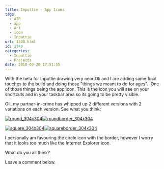```yaml
---
title: Inputtie - App Icons
tags:
  - AIR
  - app
  - Art
  - icon
  - Inputtie
url: 1340.html
id: 1340
categories:
  - Inputtie
  - Projects
date: 2010-09-20 17:51:55
---
```


With the beta for Inputtie drawing very near Oli and I are adding some final touches to the build and doing those "things we meant to do for ages".  One of those things being the app icon. This is the icon you will see on your shortcuts and in your taskbar area so its going to be pretty visible.
<!-- more -->
Oli, my partner-in-crime has whipped up 2 different versions with 2 variations on each version. See what you think:

[![](https://mikecann.co.uk/wp-content/uploads/2010/09/round_304x304.png "round_304x304")](https://mikecann.co.uk/wp-content/uploads/2010/09/round_304x304.png)[![](https://mikecann.co.uk/wp-content/uploads/2010/09/roundborder_304x304.png "roundborder_304x304")](https://mikecann.co.uk/wp-content/uploads/2010/09/roundborder_304x304.png)

[![](https://mikecann.co.uk/wp-content/uploads/2010/09/square_304x304.png "square_304x304")](https://mikecann.co.uk/wp-content/uploads/2010/09/square_304x304.png)[![](https://mikecann.co.uk/wp-content/uploads/2010/09/squareborder_304x304.png "squareborder_304x304")](https://mikecann.co.uk/wp-content/uploads/2010/09/squareborder_304x304.png)

I personally am favouring the circle icon with the border, however I worry that it looks too much like the Internet Explorer icon.

What do you all think?

Leave a comment below.